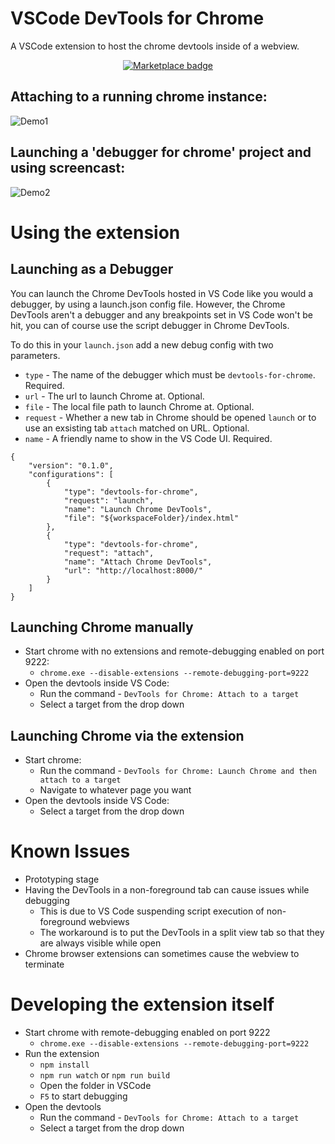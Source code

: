 # VSCode DevTools for Chrome

A VSCode extension to host the chrome devtools inside of a webview.

<p align="center">
    <a href="https://marketplace.visualstudio.com/items?itemName=codemooseus.vscode-devtools-for-chrome">
        <img src="https://vsmarketplacebadge.apphb.com/version/codemooseus.vscode-devtools-for-chrome.svg" alt="Marketplace badge">
    </a>
</p>

## Attaching to a running chrome instance:
![Demo1](https://github.com/CodeMooseUS/vscode-devtools/raw/master/demo.gif)

## Launching a 'debugger for chrome' project and using screencast:
![Demo2](https://github.com/CodeMooseUS/vscode-devtools/raw/master/demo2.gif)

# Using the extension

## Launching as a Debugger
You can launch the Chrome DevTools hosted in VS Code like you would a debugger, by using a launch.json config file. However, the Chrome DevTools aren't a debugger and any breakpoints set in VS Code won't be hit, you can of course use the script debugger in Chrome DevTools. 

To do this in your `launch.json` add a new debug config with two parameters.
- `type` - The name of the debugger which must be `devtools-for-chrome`. Required.
- `url` - The url to launch Chrome at. Optional.
- `file` - The local file path to launch Chrome at. Optional.
- `request` - Whether a new tab in Chrome should be opened `launch` or to use an exsisting tab `attach` matched on URL. Optional.
- `name` - A friendly name to show in the VS Code UI. Required.
```
{
    "version": "0.1.0",
    "configurations": [
        {
            "type": "devtools-for-chrome",
            "request": "launch",
            "name": "Launch Chrome DevTools",
            "file": "${workspaceFolder}/index.html"
        },
        {
            "type": "devtools-for-chrome",
            "request": "attach",
            "name": "Attach Chrome DevTools",
            "url": "http://localhost:8000/"
        }
    ]
}
```

## Launching Chrome manually
- Start chrome with no extensions and remote-debugging enabled on port 9222:
    - `chrome.exe --disable-extensions --remote-debugging-port=9222`
- Open the devtools inside VS Code:
    - Run the command - `DevTools for Chrome: Attach to a target`
    - Select a target from the drop down

## Launching Chrome via the extension
- Start chrome:
    - Run the command - `DevTools for Chrome: Launch Chrome and then attach to a target`
    - Navigate to whatever page you want
- Open the devtools inside VS Code:
    - Select a target from the drop down


# Known Issues
- Prototyping stage
- Having the DevTools in a non-foreground tab can cause issues while debugging
    - This is due to VS Code suspending script execution of non-foreground webviews
    - The workaround is to put the DevTools in a split view tab so that they are always visible while open
- Chrome browser extensions can sometimes cause the webview to terminate

# Developing the extension itself

- Start chrome with remote-debugging enabled on port 9222
    - `chrome.exe --disable-extensions --remote-debugging-port=9222`
- Run the extension 
    - `npm install`
    - `npm run watch` or `npm run build`
    - Open the folder in VSCode
    - `F5` to start debugging
- Open the devtools 
    - Run the command - `DevTools for Chrome: Attach to a target`
    - Select a target from the drop down

